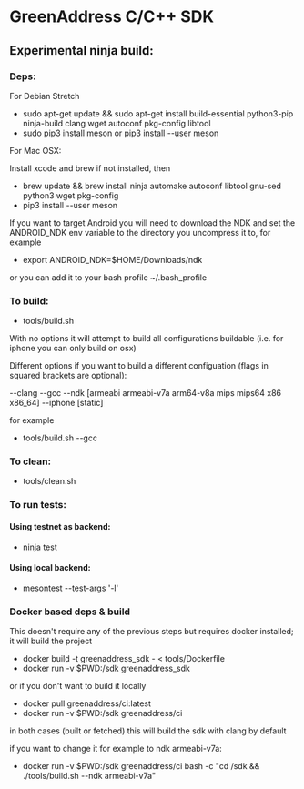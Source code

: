 # GreenAddress C/C++ SDK

## Experimental ninja build:

### Deps:

For Debian Stretch

* sudo apt-get update && sudo apt-get install build-essential python3-pip ninja-build clang wget autoconf pkg-config libtool
* sudo pip3 install meson or pip3 install --user meson

For Mac OSX:

Install xcode and brew if not installed, then

* brew update && brew install ninja automake autoconf libtool gnu-sed python3 wget pkg-config
* pip3 install --user meson

If you want to target Android you will need to download the NDK and set the ANDROID_NDK env variable to the directory you uncompress it to, for example

* export ANDROID_NDK=$HOME/Downloads/ndk

or you can add it to your bash profile ~/.bash_profile

### To build:

* tools/build.sh

With no options it will attempt to build all configurations buildable (i.e. for iphone you can only build on osx)

Different options if you want to build a different configuation (flags in squared brackets are optional):

--clang
--gcc
--ndk [armeabi armeabi-v7a arm64-v8a mips mips64 x86 x86_64]
--iphone [static]

for example

* tools/build.sh --gcc

### To clean:

* tools/clean.sh

### To run tests:

#### Using testnet as backend:

* ninja test

#### Using local backend:

* mesontest --test-args '\-l'

### Docker based deps & build

This doesn't require any of the previous steps but requires docker installed; it will build the project

* docker build -t greenaddress_sdk - < tools/Dockerfile
* docker run -v $PWD:/sdk greenaddress_sdk

or if you don't want to build it locally

* docker pull greenaddress/ci:latest
* docker run -v $PWD:/sdk greenaddress/ci

in both cases (built or fetched) this will build the sdk with clang by default

if you want to change it for example to ndk armeabi-v7a:

* docker run -v $PWD:/sdk greenaddress/ci bash -c "cd /sdk && ./tools/build.sh --ndk armeabi-v7a"

